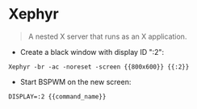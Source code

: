 # Xephyr

> A nested X server that runs as an X application.

- Create a black window with display ID ":2":

`Xephyr -br -ac -noreset -screen {{800x600}} {{:2}}`

- Start BSPWM on the new screen:

`DISPLAY=:2 {{command_name}}`
